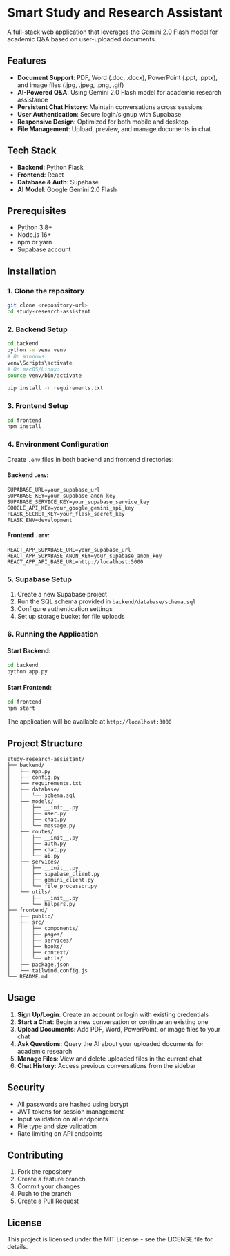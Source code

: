 # Smart Study and Research Assistant

A full-stack web application that leverages the Gemini 2.0 Flash model for academic Q&A based on user-uploaded documents.

## Features

- **Document Support**: PDF, Word (.doc, .docx), PowerPoint (.ppt, .pptx), and image files (.jpg, .jpeg, .png, .gif)
- **AI-Powered Q&A**: Using Gemini 2.0 Flash model for academic research assistance
- **Persistent Chat History**: Maintain conversations across sessions
- **User Authentication**: Secure login/signup with Supabase
- **Responsive Design**: Optimized for both mobile and desktop
- **File Management**: Upload, preview, and manage documents in chat

## Tech Stack

- **Backend**: Python Flask
- **Frontend**: React
- **Database & Auth**: Supabase
- **AI Model**: Google Gemini 2.0 Flash

## Prerequisites

- Python 3.8+
- Node.js 16+
- npm or yarn
- Supabase account

## Installation

### 1. Clone the repository

```bash
git clone <repository-url>
cd study-research-assistant
```

### 2. Backend Setup

```bash
cd backend
python -m venv venv
# On Windows:
venv\Scripts\activate
# On macOS/Linux:
source venv/bin/activate

pip install -r requirements.txt
```

### 3. Frontend Setup

```bash
cd frontend
npm install
```

### 4. Environment Configuration

Create `.env` files in both backend and frontend directories:

#### Backend `.env`:
```
SUPABASE_URL=your_supabase_url
SUPABASE_KEY=your_supabase_anon_key
SUPABASE_SERVICE_KEY=your_supabase_service_key
GOOGLE_API_KEY=your_google_gemini_api_key
FLASK_SECRET_KEY=your_flask_secret_key
FLASK_ENV=development
```

#### Frontend `.env`:
```
REACT_APP_SUPABASE_URL=your_supabase_url
REACT_APP_SUPABASE_ANON_KEY=your_supabase_anon_key
REACT_APP_API_BASE_URL=http://localhost:5000
```

### 5. Supabase Setup

1. Create a new Supabase project
2. Run the SQL schema provided in `backend/database/schema.sql`
3. Configure authentication settings
4. Set up storage bucket for file uploads

### 6. Running the Application

#### Start Backend:
```bash
cd backend
python app.py
```

#### Start Frontend:
```bash
cd frontend
npm start
```

The application will be available at `http://localhost:3000`

## Project Structure

```
study-research-assistant/
├── backend/
│   ├── app.py
│   ├── config.py
│   ├── requirements.txt
│   ├── database/
│   │   └── schema.sql
│   ├── models/
│   │   ├── __init__.py
│   │   ├── user.py
│   │   ├── chat.py
│   │   └── message.py
│   ├── routes/
│   │   ├── __init__.py
│   │   ├── auth.py
│   │   ├── chat.py
│   │   └── ai.py
│   ├── services/
│   │   ├── __init__.py
│   │   ├── supabase_client.py
│   │   ├── gemini_client.py
│   │   └── file_processor.py
│   └── utils/
│       ├── __init__.py
│       └── helpers.py
├── frontend/
│   ├── public/
│   ├── src/
│   │   ├── components/
│   │   ├── pages/
│   │   ├── services/
│   │   ├── hooks/
│   │   ├── context/
│   │   └── utils/
│   ├── package.json
│   └── tailwind.config.js
└── README.md
```

## Usage

1. **Sign Up/Login**: Create an account or login with existing credentials
2. **Start a Chat**: Begin a new conversation or continue an existing one
3. **Upload Documents**: Add PDF, Word, PowerPoint, or image files to your chat
4. **Ask Questions**: Query the AI about your uploaded documents for academic research
5. **Manage Files**: View and delete uploaded files in the current chat
6. **Chat History**: Access previous conversations from the sidebar

## Security

- All passwords are hashed using bcrypt
- JWT tokens for session management
- Input validation on all endpoints
- File type and size validation
- Rate limiting on API endpoints

## Contributing

1. Fork the repository
2. Create a feature branch
3. Commit your changes
4. Push to the branch
5. Create a Pull Request

## License

This project is licensed under the MIT License - see the LICENSE file for details.
